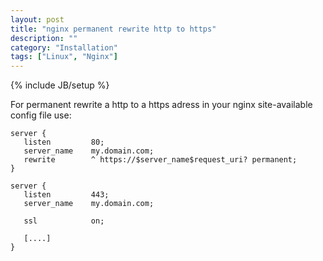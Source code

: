```yaml
---
layout: post
title: "nginx permanent rewrite http to https"
description: ""
category: "Installation"
tags: ["Linux", "Nginx"]
---
```

{% include JB/setup %}

For permanent rewrite a http to a https adress in your nginx site-available config file use:

    server {
       listen         80;
       server_name    my.domain.com;
       rewrite        ^ https://$server_name$request_uri? permanent;
    }

    server {
       listen         443;
       server_name    my.domain.com;

       ssl            on;

       [....]
    } 
